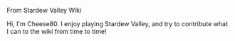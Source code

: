 From Stardew Valley Wiki

Hi, I'm Cheese80. I enjoy playing Stardew Valley, and try to contribute what I can to the wiki from time to time!